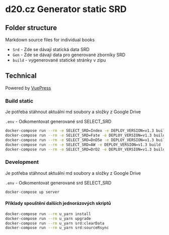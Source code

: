 # d20.cz Generator static SRD 

## Folder structure

Markdown source files for individual books

- ```Srd``` - Zde se dávají statická data SRD
- ```Gen``` - Zde se dávají data pro generované zborníky SRD
- ```build``` - vygenerované statické stránky v zipu 


## Technical

Powered by [VuePress](https://vuepress.vuejs.org/)

### Build static 

Je potřeba stáhnout aktuální md soubory a složky z Google Drive

```.env``` -  Odkomentovat generované srd SELECT_SRD

```bash
docker-compose run --rm -e SELECT_SRD=Index -e DEPLOY_VERSION=v1.3 build
docker-compose run --rm -e SELECT_SRD=Fate -e DEPLOY_VERSION=v1.3 build
docker-compose run --rm -e SELECT_SRD=DnD5e -e DEPLOY_VERSION=v1.3 build
docker-compose run --rm -e SELECT_SRD=AW -e DEPLOY_VERSION=v1.3 build
docker-compose run --rm -e SELECT_SRD=DrD2 -e DEPLOY_VERSION=v1.3 build
```

### Development

Je potřeba stáhnout aktuální md soubory a složky z Google Drive

```.env``` -  Odkomentovat generované srd SELECT_SRD

```bash
docker-compose up server
```

#### Příklady spouštění dalších jednorázových skriptů

```bash
docker-compose run --rm u_yarn install
docker-compose run --rm u_yarn upgrade
docker-compose run --rm u_yarn srd:clearData
docker-compose run --rm u_yarn srd:sourceRsync
```